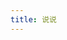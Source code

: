 ```yaml
---
title: 说说
---
```





<div id="qexot" class="tag-plugin timeline"></div>
<script src="https://gcore.jsdelivr.net/gh/MSCMDD/Qexo-Talks@main/Stellar/qexo_talk.js"></script>
<link rel="stylesheet" href="https://gcore.jsdelivr.net/gh/MSCMDD/Qexo-Talks@main/Stellar/qexo_talk.css">
<script>showQexoTalks("qexot", "https://manage.ayellowdogsays.cn", 5)</script>
